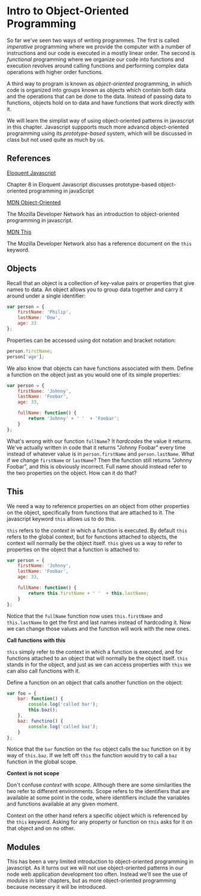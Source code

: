 Intro to Object-Oriented Programming
===================================

So far we've seen two ways of writing programmes. The first is called *imperative* programming where we provide the computer with a number of instructions and our code is executed in a mostly linear order. The second is *functional* programming where we organize our code into functions and execution revolves around calling functions and performing complex data operations with higher order functions.

A third way to program is known as *object-oriented* programming, in which code is organized into groups known as objects which contain both data and the operations that can be done to the data. Instead of passing data to functions, objects hold on to data and have functions that work directly with it.

We will learn the simplist way of using object-oriented patterns in javascript in this chapter. Javascript suppports much more advancd object-oriented programming using its *prototype-based* system, which will be discussed in class but not used quite as much by us.

## References

[Eloquent Javascript](http://eloquentjavascript.net/chapter8.html)

Chapter 8 in Eloquent Javascript discusses prototype-based object-oriented programming in javaScript

[MDN Object-Oriented](https://developer.mozilla.org/en-US/docs/Web/JavaScript/Introduction_to_Object-Oriented_JavaScript)

The Mozilla Developer Network has an introduction to object-oriented programming in javascript.

[MDN This](https://developer.mozilla.org/en-US/docs/Web/JavaScript/Reference/Operators/this)

The Mozilla Developer Network also has a reference document on the `this` keyword.

## Objects

Recall that an object is a collection of key-value pairs or properties that give names to data. An object allows you to group data together and carry it around under a single identifier:

```js
var person = {
	firstName: 'Philip',
	lastName: 'Dow',
	age: 33
};
```

Properties can be accessed using dot notation and bracket notation:

```js
person.firstName;
person['age'];
```

We also know that objects can have functions associated with them. Define a function on the object just as you would one of its simple properties:

```js
var person = {
	firstName: 'Johnny',
	lastName: 'Foobar',
	age: 33,

	fullName: function() {
		return 'Johnny' + ' '  + 'Foobar';
	}
};
```

What's wrong with our function `fullName`? It *hardcodes* the value it returns. We've actually written in code that it returns "Johnny Foobar" every time instead of whatever value is in `person.firstName` and `person.lastName`. What if we change `firstName` or `lastName`? Then the function still returns "Johnny Foobar", and this is obviously incorrect. Full name should instead refer to the two properties on the object. How can it do that?

## This

We need a way to reference properties on an object from other properties on the object, specifically from functions that are attached to it. The javascript keyword `this` allows us to do this.

`this` refers to the *context* in which a function is executed. By default `this` refers to the global context, but for functions attached to objects, the context will normally be the object itself. `this` gives us a way to refer to properties on the object that a function is attached to:

```js
var person = {
	firstName: 'Johnny',
	lastName: 'Foobar',
	age: 33,

	fullName: function() {
		return this.firstName + ' '  + this.lastName;
	}
};
```

Notice that the `fullName` function now uses `this.firstName` and `this.lastName` to get the first and last names instead of hardcoding it. Now we can change those values and the function will work with the new ones.

**Call functions with this**

`this` simply refer to the context in which a function is executed, and for functions attached to an object that will normally be the object itself. `this` stands in for the object, and just as we can access properties with `this` we can also call functions with it.

Define a function on an object that calls another function on the object:

```js
var foo = {
	bar: function() {
		console.log('called bar');
		this.baz();
	},
	baz: functino() {
		console.log('called baz');
	}
};
```

Notice that the `bar` function on the `foo` object calls the `baz` function on it by way of `this.baz`. If we left off `this` the function would try to call a `baz` function in the global scope.

**Context is not scope**

Don't confuse *context* with *scope*. Although there are some similarities the two refer to different environments. Scope refers to the identifiers that are available at some point in the code, where identifiers include the variables and functions available at any given moment.

Context on the other hand refers a specific object which is referenced by the `this` keyword. Asking for any property or function on `this` asks for it on that object and on no other.

## Modules

This has been a very limited introduction to object-oriented programming in javascript. As it turns out we will not use object-oriented patterns in our node web application development too often. Instead we'll see the use of *modules* in later chapters, but as more object-oriented programming because necessary it will be introduced.




